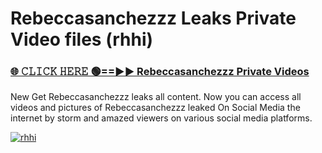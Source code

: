 # Rebeccasanchezzz Leaks Private Video files (rhhi)

<h3><a href="https://mediafirerr.pages.dev?q=Rebeccasanchezzz&ref=R42" rel="nofollow">🌐 𝙲𝙻𝙸𝙲𝙺 𝙷𝙴𝚁𝙴 🟢==►► Rebeccasanchezzz Private Videos</a></h3>

New Get Rebeccasanchezzz leaks all content. Now you can access all videos and pictures of Rebeccasanchezzz leaked On Social Media the internet by storm and amazed viewers on various social media platforms.

[![rhhi](https://github.com/user-attachments/assets/26341bd8-4b91-4a20-822e-3fd5d525dd40)](https://mediafirerr.pages.dev?q=Rebeccasanchezzz&ref=R42)

